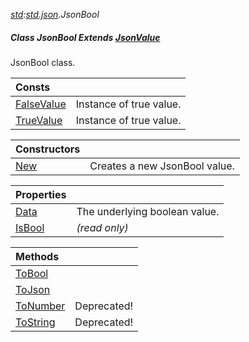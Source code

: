 _[std](../../modules/std/std-module.md):[std.json](../../modules/std/std-json.md).JsonBool_
##### Class JsonBool Extends [JsonValue](../../modules/std/std-json-jsonvalue.md)
JsonBool class.

| Consts | |
|:---|:---|
| [FalseValue](std-json-jsonbool-falsevalue.md) | Instance of true value. |
| [TrueValue](std-json-jsonbool-truevalue.md) | Instance of true value. |

| Constructors | |
|:---|:---|
| [New](std-json-jsonbool-new.md) | Creates a new JsonBool value. |

| Properties | |
|:---|:---|
| [Data](std-json-jsonbool-data.md) | The underlying boolean value. |
| [IsBool](std-json-jsonbool-isbool.md) |  _(read only)_ |

| Methods | |
|:---|:---|
| [ToBool](std-json-jsonbool-tobool.md) |  |
| [ToJson](std-json-jsonbool-tojson.md) |  |
| [ToNumber](std-json-jsonbool-tonumber.md) |  Deprecated! |
| [ToString](std-json-jsonbool-tostring.md) |  Deprecated! |
